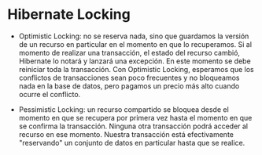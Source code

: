 
# Hibernate Locking


* Optimistic Locking: no se reserva nada, sino que guardamos la versión de un recurso en particular
  en el momento en que lo recuperamos. Si al momento de realizar una transacción, el estado del
  recurso cambió, Hibernate lo notará y lanzará una excepción. En este momento se debe reiniciar
  toda la transacción. Con Optimistic Locking, esperamos que los conflictos de transacciones sean poco frecuentes y no bloqueamos nada en la base de datos, pero pagamos un precio más alto cuando ocurre el conflicto.


* Pessimistic Locking: un recurso compartido se bloquea desde el momento en que
  se recupera por primera vez hasta el momento en que se confirma la transacción. Ninguna otra
  transacción podrá acceder al recurso en ese momento. Nuestra transacción está efectivamente
  "reservando" un conjunto de datos en particular hasta que se realice.